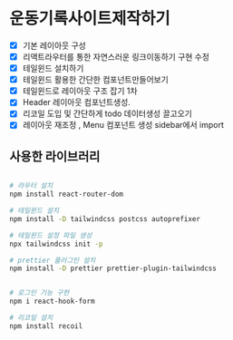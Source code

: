 # 운동기록사이트제작하기

- [x] 기본 레이아웃 구성
- [x] 리액트라우터를 통한 자연스러운 링크이동하기 구현 수정
- [x] 테일윈드 설치하기
- [x] 테일윈드 활용한 간단한 컴포넌트만들어보기
- [x] 테일윈드로 레이아웃 구조 잡기 1차
- [x] Header 레이아웃 컴포넌트생성.
- [x] 리코일 도입 및 간단하게 todo 데이터생성 끌고오기
- [x] 레이아웃 재조정 , Menu 컴포넌트 생성 sidebar에서 import

## 사용한 라이브러리

```bash

# 라우터 설치
npm install react-router-dom 

# 테일윈드 설치
npm install -D tailwindcss postcss autoprefixer

# 테일윈드 설정 파일 생성
npx tailwindcss init -p

# prettier 플러그인 설치
npm install -D prettier prettier-plugin-tailwindcss


# 로그인 기능 구현
npm i react-hook-form

# 리코일 설치
npm install recoil
```
